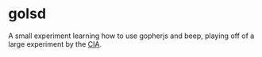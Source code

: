 # golsd
A small experiment learning how to use gopherjs and beep, playing off of a large experiment by the [CIA](https://youtu.be/Esx_uvr3Rf4).
